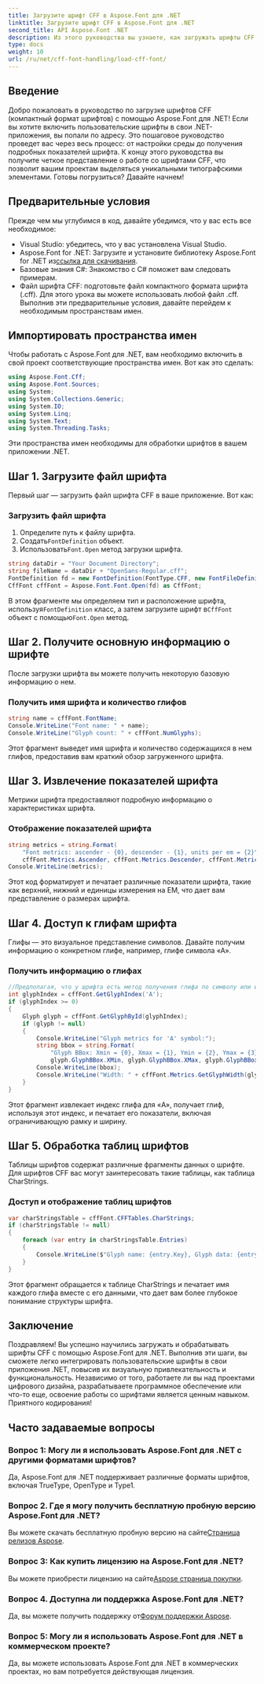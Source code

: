 ```yaml
---
title: Загрузите шрифт CFF в Aspose.Font для .NET
linktitle: Загрузите шрифт CFF в Aspose.Font для .NET
second_title: API Aspose.Font .NET
description: Из этого руководства вы узнаете, как загружать шрифты CFF с помощью Aspose.Font для .NET. Идеально подходит для разработчиков, желающих улучшить свои .NET-приложения с помощью собственных шрифтов.
type: docs
weight: 10
url: /ru/net/cff-font-handling/load-cff-font/
---
```

## Введение
Добро пожаловать в руководство по загрузке шрифтов CFF (компактный формат шрифтов) с помощью Aspose.Font для .NET! Если вы хотите включить пользовательские шрифты в свои .NET-приложения, вы попали по адресу. Это пошаговое руководство проведет вас через весь процесс: от настройки среды до получения подробных показателей шрифта. К концу этого руководства вы получите четкое представление о работе со шрифтами CFF, что позволит вашим проектам выделяться уникальными типографскими элементами. Готовы погрузиться? Давайте начнем!
## Предварительные условия
Прежде чем мы углубимся в код, давайте убедимся, что у вас есть все необходимое:
- Visual Studio: убедитесь, что у вас установлена Visual Studio.
- Aspose.Font for .NET: Загрузите и установите библиотеку Aspose.Font for .NET из[ссылка для скачивания](https://releases.aspose.com/font/net/).
- Базовые знания C#: Знакомство с C# поможет вам следовать примерам.
- Файл шрифта CFF: подготовьте файл компактного формата шрифта (.cff). Для этого урока вы можете использовать любой файл .cff.
Выполнив эти предварительные условия, давайте перейдем к необходимым пространствам имен.
## Импортировать пространства имен
Чтобы работать с Aspose.Font для .NET, вам необходимо включить в свой проект соответствующие пространства имен. Вот как это сделать:
```csharp
using Aspose.Font.Cff;
using Aspose.Font.Sources;
using System;
using System.Collections.Generic;
using System.IO;
using System.Linq;
using System.Text;
using System.Threading.Tasks;
```
Эти пространства имен необходимы для обработки шрифтов в вашем приложении .NET.
## Шаг 1. Загрузите файл шрифта
Первый шаг — загрузить файл шрифта CFF в ваше приложение. Вот как:
### Загрузить файл шрифта
1. Определите путь к файлу шрифта.
2.  Создать`FontDefinition` объект.
3.  Использовать`Font.Open` метод загрузки шрифта.
```csharp
string dataDir = "Your Document Directory";
string fileName = dataDir + "OpenSans-Regular.cff";
FontDefinition fd = new FontDefinition(FontType.CFF, new FontFileDefinition("cff", new FileSystemStreamSource(fileName)));
CffFont cffFont = Aspose.Font.Font.Open(fd) as CffFont;
```
 В этом фрагменте мы определяем тип и расположение шрифта, используя`FontDefinition` класс, а затем загрузите шрифт в`CffFont` объект с помощью`Font.Open` метод.
## Шаг 2. Получите основную информацию о шрифте
После загрузки шрифта вы можете получить некоторую базовую информацию о нем.
### Получить имя шрифта и количество глифов
```csharp
string name = cffFont.FontName;
Console.WriteLine("Font name: " + name);
Console.WriteLine("Glyph count: " + cffFont.NumGlyphs);
```
Этот фрагмент выведет имя шрифта и количество содержащихся в нем глифов, предоставив вам краткий обзор загруженного шрифта.
## Шаг 3. Извлечение показателей шрифта
Метрики шрифта предоставляют подробную информацию о характеристиках шрифта.
### Отображение показателей шрифта
```csharp
string metrics = string.Format(
    "Font metrics: ascender - {0}, descender - {1}, units per em = {2}",
    cffFont.Metrics.Ascender, cffFont.Metrics.Descender, cffFont.Metrics.UnitsPerEM);
Console.WriteLine(metrics);
```
Этот код форматирует и печатает различные показатели шрифта, такие как верхний, нижний и единицы измерения на EM, что дает вам представление о размерах шрифта.
## Шаг 4. Доступ к глифам шрифта
Глифы — это визуальное представление символов. Давайте получим информацию о конкретном глифе, например, глифе символа «А».
### Получить информацию о глифах
```csharp
//Предполагая, что у шрифта есть метод получения глифа по символу или индексу.
int glyphIndex = cffFont.GetGlyphIndex('A');
if (glyphIndex >= 0)
{
    Glyph glyph = cffFont.GetGlyphById(glyphIndex);
    if (glyph != null)
    {
        Console.WriteLine("Glyph metrics for 'A' symbol:");
        string bbox = string.Format(
            "Glyph BBox: Xmin = {0}, Xmax = {1}, Ymin = {2}, Ymax = {3}",
            glyph.GlyphBBox.XMin, glyph.GlyphBBox.XMax, glyph.GlyphBBox.YMin, glyph.GlyphBBox.YMax);
        Console.WriteLine(bbox);
        Console.WriteLine("Width: " + cffFont.Metrics.GetGlyphWidth(glyphIndex));
    }
}
```
Этот фрагмент извлекает индекс глифа для «A», получает глиф, используя этот индекс, и печатает его показатели, включая ограничивающую рамку и ширину.
## Шаг 5. Обработка таблиц шрифтов
Таблицы шрифтов содержат различные фрагменты данных о шрифте. Для шрифтов CFF вас могут заинтересовать такие таблицы, как таблица CharStrings.
### Доступ и отображение таблиц шрифтов
```csharp
var charStringsTable = cffFont.CFFTables.CharStrings;
if (charStringsTable != null)
{
    foreach (var entry in charStringsTable.Entries)
    {
        Console.WriteLine($"Glyph name: {entry.Key}, Glyph data: {entry.Value}");
    }
}
```
Этот фрагмент обращается к таблице CharStrings и печатает имя каждого глифа вместе с его данными, что дает вам более глубокое понимание структуры шрифта.
## Заключение
Поздравляем! Вы успешно научились загружать и обрабатывать шрифты CFF с помощью Aspose.Font для .NET. Выполнив эти шаги, вы сможете легко интегрировать пользовательские шрифты в свои приложения .NET, повысив их визуальную привлекательность и функциональность. Независимо от того, работаете ли вы над проектами цифрового дизайна, разрабатываете программное обеспечение или что-то еще, освоение работы со шрифтами является ценным навыком. Приятного кодирования!
## Часто задаваемые вопросы
### Вопрос 1: Могу ли я использовать Aspose.Font для .NET с другими форматами шрифтов?
Да, Aspose.Font для .NET поддерживает различные форматы шрифтов, включая TrueType, OpenType и Type1.
### Вопрос 2. Где я могу получить бесплатную пробную версию Aspose.Font для .NET?
 Вы можете скачать бесплатную пробную версию на сайте[Страница релизов Aspose](https://releases.aspose.com/).
### Вопрос 3: Как купить лицензию на Aspose.Font для .NET?
 Вы можете приобрести лицензию на сайте[Aspose страница покупки](https://purchase.aspose.com/buy).
### Вопрос 4. Доступна ли поддержка Aspose.Font для .NET?
 Да, вы можете получить поддержку от[Форум поддержки Aspose](https://forum.aspose.com/c/font/41).
### Вопрос 5: Могу ли я использовать Aspose.Font для .NET в коммерческом проекте?
Да, вы можете использовать Aspose.Font для .NET в коммерческих проектах, но вам потребуется действующая лицензия.
